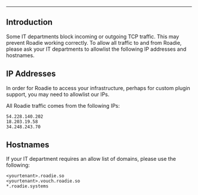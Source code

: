 ---

## Introduction

Some IT departments block incoming or outgoing TCP traffic. This may prevent Roadie working correctly.
To allow all traffic to and from Roadie, please ask your IT departments to allowlist the following IP addresses and hostnames.

## IP Addresses

In order for Roadie to access your infrastructure, perhaps for custom plugin support, you may need to allowlist our IPs.

All Roadie traffic comes from the following IPs:

```
54.228.140.202
18.203.19.58
34.248.243.70
```

## Hostnames

If your IT department requires an allow list of domains, please use the following:

```
<yourtenant>.roadie.so
<yourtenant>.vouch.roadie.so
*.roadie.systems

```
